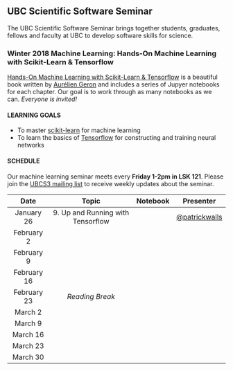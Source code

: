 ## UBC Scientific Software Seminar

The UBC Scientific Software Seminar brings together students, graduates, fellows and faculty at UBC to develop software skills for science.

### Winter 2018 Machine Learning: Hands-On Machine Learning with Scikit-Learn & Tensorflow

[Hands-On Machine Learning with Scikit-Learn & Tensorflow](https://github.com/ageron/handson-ml) is a beautiful book written by [Aurélien Geron](https://github.com/ageron) and includes a series of Jupyer notebooks for each chapter. Our goal is to work through as many notebooks as we can. *Everyone is invited!*

#### LEARNING GOALS

* To master [scikit-learn](http://scikit-learn.org/stable/) for machine learning
* To learn the basics of [Tensorflow](https://www.tensorflow.org/) for constructing and training neural networks

#### SCHEDULE

Our machine learning seminar meets every **Friday 1-2pm in LSK 121**. Please join the [UBCS3 mailing list](https://ubc.ca1.qualtrics.com/jfe/form/SV_6VCa1EYL5xjlUQ5) to receive weekly updates about the seminar.


| Date | Topic | Notebook | Presenter |
| :---: | :---: | :---: | :---: |
| January 26 | 9. Up and Running with Tensorflow |  | [@patrickwalls](https://github.com/patrickwalls) |
| February 2 |  | | |
| February 9 |  | | |
| February 16 |  | | |
| February 23 | *Reading Break*  | |
| March 2 |  | | |
| March 9 |  |  | |
| March 16 |  | | |
| March 23 |  | | |
| March 30 |  | | |

